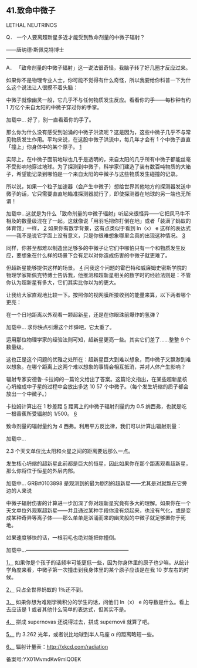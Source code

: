 ## 41.致命中微子
LETHAL NEUTRINOS
 

  Q．
  一个人要离超新星多近才能受到致命剂量的中微子辐射？
 

——唐纳德·斯佩克特博士
 



---

  A．
 「致命剂量的中微子辐射」这一说法很奇怪，我脑子转了好几圈才反应过来。
 

如果你不是物理专业人士，你可能不觉得有什么奇怪，所以我要给你科普一下为什么这个说法让人很摸不着头脑：
 

中微子就像幽灵一般，它几乎不与任何物质发生反应。看看你的手——每秒钟有约 1 万亿个来自太阳的中微子穿过你的手掌。
 

![]()加载中... 好了，别一直看着你的手了。
 

那么你为什么没有感受到汹涌的中微子洪流呢？这是因为，这些中微子几乎不与常见物质发生作用。平均来说，在这股中微子洪流中，每几年才会有 1 个中微子直直「撞上」你身体中的某个原子。
  [1](1243993212437544960.xhtml#ch1) 

实际上，在中微子面前地球也几乎是透明的，来自太阳的几乎所有中微子都能丝毫不受影响地穿过地球。为了探测到中微子，科学家们建造了装有数百吨物质的大箱子，希望能记录到哪怕是一个来自太阳的中微子与这些物质发生碰撞的记录。
 

所以说，如果一个粒子加速器（会产生中微子）想给世界其他地方的探测器发送中微子的话，它只需要直直地瞄准探测器就行了，即使探测器在地球的另一端也无所谓！
 

![]()加载中...这就是为什么「致命剂量的中微子辐射」听起来很怪异——它把风马牛不相及的数量级混在了一起。这就像说「用羽毛把你打倒在地」或者「装满了蚂蚁的体育馆」一样，
  [2](1243993212437544960.xhtml#ch2) 如果你有数学背景，这有点类似于看到 ln（x）
  e
 这样的表达式——我不是说它字面上没有意义，只是你很难想象哪里会真的出现这种情况。
  [3](1243993212437544960.xhtml#ch3) 

同样，你甚至都难以制造出足够多的中微子让它们中哪怕只有一个和物质发生反应，要想象在什么样的场景下会有足以对你造成伤害的中微子就更难了。
 

但超新星能够提供这样的场景。
  [4](1243993212437544960.xhtml#ch4) 问我这个问题的霍巴特和威廉姆史密斯学院的物理学家斯佩克特博士告诉我，他推测和超新星相关的数字时的经验法则是：不管你认为超新星有多大，它们其实比你以为的更大。
 

让我给大家直观地比较一下。按照你的视网膜所接收到的能量来算，以下两者哪个更亮：
 

在一个日地距离以外观看一颗超新星，还是在你眼珠前爆炸的氢弹？
 

![]()加载中... 求你快点引爆这个炸弹吧，它太重了。
 

运用那位物理学家的经验法则可知，超新星更亮一些。其实它们差了……整整 9 个数量级。
 

这也正是这个问题的优雅之处所在：超新星巨大到难以想象，而中微子又飘渺到难以想象。在哪个距离上这两个难以想象的事情会相互抵消，并对人体产生影响？
 

辐射专家安德鲁·卡拉姆的一篇论文给出了答案。这篇论文指出，在某些超新星核心坍缩成中子星的过程中会放出多达 10
  57
 个中微子。（每个发生坍缩的质子都会放出一个中微子。）
 

卡拉姆计算出在 1 秒差距
  [5](1243993215898288128.xhtml#ch5) 距离上的中微子辐射剂量约为 0.5 纳西弗，也就是吃一根香蕉所受辐射的 1/500。
  [6](1243993215898288128.xhtml#ch6) 

致命剂量的辐射量约为 4 西弗。利用平方反比律，我们可以计算出辐射剂量：
 

![]()加载中...

2.3 个天文单位比太阳和火星之间的距离要远那么一点。
 

发生核心坍缩的超新星此前都是巨大的恒星，因此如果你在那个距离观看超新星，那么你将位于恒星的外层内部。
 

![]()加载中... GRB#0103898 是观测到的最为剧烈的超新星——尤其是对就飘在它旁边的人来说
 

中微子辐射伤害的计算进一步加深了你对超新星究竟有多大的理解。如果你在一个天文单位外观察超新星——并且通过某种手段你没有烧起来，也没有气化，或是变成某种奇异等离子体——那么单单是汹涌而来的幽灵般的中微子就足够置你于死地。
 

如果速度够快的话，一根羽毛也绝对能把你撞倒。
 

![]()加载中...————————————————————
 

 [1．](1243993212437544960.xhtml#ch1-back) 如果你是个孩子的话频率可能更低一些，因为你身体里的原子也少嘛。从统计学角度来看，中微子第一次撞击到我身体里的某个原子应该是在我 10 岁左右的时候。
 

 [2．](1243993212437544960.xhtml#ch2-back) 只占全世界蚂蚁的 1％还不到。
 

 [3．](1243993212437544960.xhtml#ch3-back) 如果你想为难刚学微积分的学生的话，问他们 ln（x）
  e
 的导数是什么。看上去应该是 1 或者其他什么简单的表达式，但其实不是。
 

 [4．](1243993212437544960.xhtml#ch4-back) 拼成 supernovas 还说得过去，拼成 supernovii 就算了吧。
 

 [5．](1243993215898288128.xhtml#ch5-back) 约 3.262 光年，或者说比地球到半人马座 α 的距离略短一些。
 

 [6．](1243993215898288128.xhtml#ch6-back) 辐射计量表：http://xkcd.com/radiation
 



备案号:YX01MvmdKw9mlQOEK

